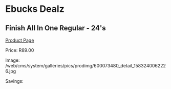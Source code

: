 
# Ebucks Dealz
## Finish All In One Regular - 24's
[Product Page](https://www.ebucks.com/web/shop/productSelected.do?prodId=600073480&catId=908586136)

Price: R89.00

Image: /web/cms/system/galleries/pics/prodimg/600073480_detail_1583240062226.jpg

Savings: 


	